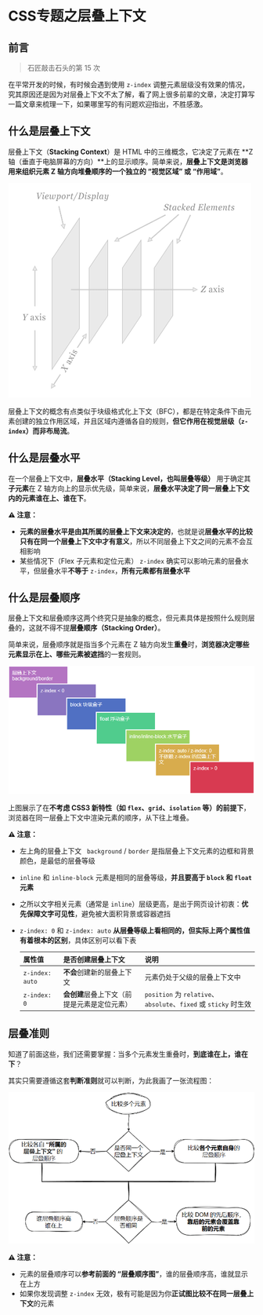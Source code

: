 # CSS专题之层叠上下文



## 前言

> 石匠敲击石头的第 15 次

在平常开发的时候，有时候会遇到使用 `z-index` 调整元素层级没有效果的情况，究其原因还是因为对层叠上下文不太了解，看了网上很多前辈的文章，决定打算写一篇文章来梳理一下，如果哪里写的有问题欢迎指出，不胜感激。



## 什么是层叠上下文

层叠上下文（**Stacking Context**）是 HTML 中的三维概念，它决定了元素在 **Z 轴（垂直于电脑屏幕的方向）**上的显示顺序。简单来说，**层叠上下文是浏览器用来组织元素 Z 轴方向堆叠顺序的一个独立的 “视觉区域” 或 “作用域”**。

![image-20250525130425840](images/image-20250525130425840.png)

层叠上下文的概念有点类似于块级格式化上下文（BFC），都是在特定条件下由元素创建的独立作用区域，并且区域内遵循各自的规则，**但它作用在视觉层级（`z-index`）而非布局流**。



## 什么是层叠水平

在一个层叠上下文中，**层叠水平（Stacking Level，也叫层叠等级）** 用于确定其**子元素**在 Z 轴方向上的显示优先级，简单来说，**层叠水平决定了同一层叠上下文内的元素谁在上、谁在下**。

**⚠️ 注意：** 

- **元素的层叠水平是由其所属的层叠上下文来决定的**，也就是说**层叠水平的比较只有在同一个层叠上下文中才有意义**，所以不同层叠上下文之间的元素不会互相影响
- 某些情况下（Flex 子元素和定位元素） `z-index` 确实可以影响元素的层叠水平，但层叠水平**不等于** `z-index`，**所有元素都有层叠水平**



##  什么是层叠顺序

层叠上下文和层叠顺序这两个终究只是抽象的概念，但元素具体是按照什么规则层叠的，这就不得不提**层叠顺序（Stacking Order）**。

简单来说，层叠顺序就是指当多个元素在 Z 轴方向发生**重叠**时，**浏览器决定哪些元素显示在上、哪些元素被遮挡**的一套规则。

![image-20250527073255399](images/image-20250527073255399.png)

上图展示了在**不考虑 CSS3  新特性（如 `flex`、`grid`、`isolation` 等）的前提下**，浏览器在同一层叠上下文中渲染元素的顺序，从下往上堆叠。

**⚠️ 注意：**

- 左上角的层叠上下文 ` background` / `border` 是指层叠上下文元素的边框和背景颜色，是最低的层叠等级

- `inline` 和 `inline-block` 元素是相同的层叠等级，**并且要高于 `block` 和 `float` 元素**

- 之所以文字相关元素（通常是 `inline`）层级更高，是出于网页设计初衷：**优先保障文字可见性**，避免被大面积背景或容器遮挡

- `z-index: 0` 和 `z-index: auto` **从层叠等级上看相同的，但实际上两个属性值有着根本的区别**，具体区别可以看下表

  | 属性值          | 是否创建层叠上下文                           | 说明                                                         |
  | --------------- | -------------------------------------------- | ------------------------------------------------------------ |
  | `z-index: auto` | **不会**创建新的层叠上下文                   | 元素仍处于父级的层叠上下文中                                 |
  | `z-index: 0`    | **会创建**层叠上下文（前提是元素是定位元素） | `position` 为 `relative`、`absolute`、`fixed` 或 `sticky` 时生效 |



## 层叠准则

知道了前面这些，我们还需要掌握：当多个元素发生重叠时，**到底谁在上，谁在下**？

其实只需要遵循这套**判断准则**就可以判断，为此我画了一张流程图：

![image-20250528081545335](images/image-20250528081545335.png)

**⚠️ 注意：**

- 元素的层叠顺序可以**参考前面的 “层叠顺序图”**，谁的层叠顺序高，谁就显示在上方
- 如果你发现调整 `z-index` 无效，极有可能是因为你**正试图比较不在同一层叠上下文**的元素
